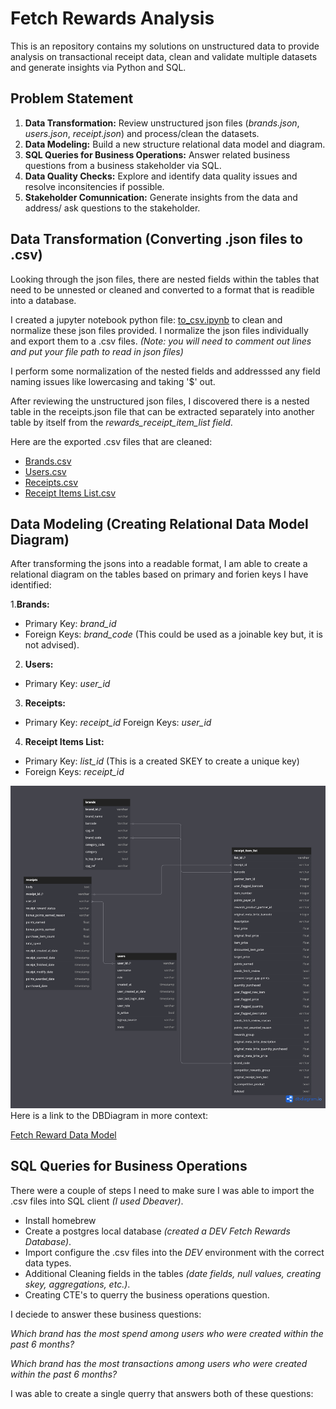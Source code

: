 # Fetch Rewards Analysis
This is an repository contains my solutions on unstructured data to provide analysis on transactional receipt data, clean and validate multiple datasets and generate insights via Python and SQL. 

## Problem Statement
1. **Data Transformation:** Review unstructured json files (*brands.json*, *users.json*, *receipt.json*) and process/clean the datasets.
2. **Data Modeling:** Build a new structure relational data model and diagram.
3. **SQL Queries for Business Operations:** Answer related business questions from a business stakeholder via SQL.
4. **Data Quality Checks:** Explore and identify data quality issues and resolve inconsitencies if possible.
5. **Stakeholder Comunnication:** Generate insights from the data and address/ ask questions to the stakeholder.


## Data Transformation (Converting .json files to .csv)
Looking through the json files, there are nested fields within the tables that need to be unnested or cleaned and converted to a format that is readible into a database. 

I created a jupyter notebook python file: [to_csv.ipynb](./to_csv.ipynb) to clean and normalize these json files provided. I normalize the json files individually and export them to a .csv files. *(Note: you will need to comment out lines and put your file path to read in json files)*

I perform some normalization of the nested fields and addresssed any field naming issues like lowercasing and taking '$' out. 

After reviewing the unstructured json files, I discovered there is a nested table in the receipts.json file that can be extracted separately into another table by itself from the *rewards_receipt_item_list field*.

Here are the exported .csv files that are cleaned:
- [Brands.csv](./brands.csv)
- [Users.csv](./users.csv)
- [Receipts.csv](./receipts.csv)
- [Receipt Items List.csv](./receipt_items_list.csv)


## Data Modeling (Creating Relational Data Model Diagram)

After transforming the jsons into a readable format, I am able to create a relational diagram on the tables based on primary and forien keys I have identified:

1.**Brands:**
- Primary Key: *brand_id*
- Foreign Keys: *brand_code* (This could be used as a joinable key but, it is not advised).
2. **Users:**
- Primary Key: *user_id*
3. **Receipts:**
- Primary Key: *receipt_id*   Foreign Keys: *user_id*
4. **Receipt Items List:**
- Primary Key: *list_id* (This is a created SKEY to create a unique key)
- Foreign Keys: *receipt_id*


<img src="./Fetch_Rewards_Data_Model.png" alt="ER Diagram" width="800" height="auto">
Here is a link to the DBDiagram in more context: 

[Fetch Reward Data Model](https://dbdiagram.io/d/67d06dea75d75cc844b1f917)


## SQL Queries for Business Operations 
There were a couple of steps I need to make sure I was able to import the .csv files into SQL client *(I used Dbeaver)*.
- Install homebrew
- Create a postgres local database *(created a DEV Fetch Rewards Database)*.
- Import configure the .csv files into the *DEV* environment with the correct data types.
- Additional Cleaning  fields in the tables *(date fields, null values, creating skey, aggregations, etc.)*.
- Creating CTE's to querry the business operations question.

I deciede to answer these business questions:

*Which brand has the most spend among users who were created within the past 6 months?*

*Which brand has the most transactions among users who were created within the past 6 months?*

I was able to create a single querry that answers both of these questions:






